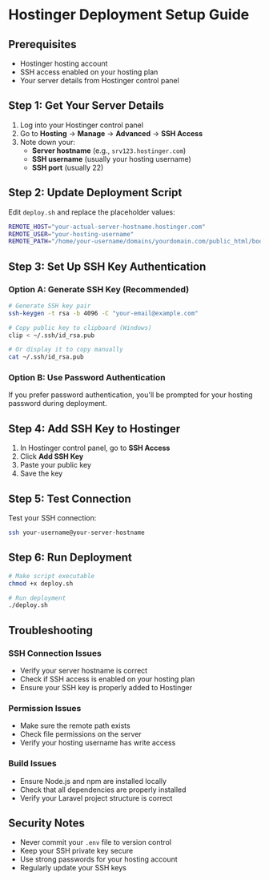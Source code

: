 # Hostinger Deployment Setup Guide

## Prerequisites

-   Hostinger hosting account
-   SSH access enabled on your hosting plan
-   Your server details from Hostinger control panel

## Step 1: Get Your Server Details

1. Log into your Hostinger control panel
2. Go to **Hosting** → **Manage** → **Advanced** → **SSH Access**
3. Note down your:
    - **Server hostname** (e.g., `srv123.hostinger.com`)
    - **SSH username** (usually your hosting username)
    - **SSH port** (usually 22)

## Step 2: Update Deployment Script

Edit `deploy.sh` and replace the placeholder values:

```bash
REMOTE_HOST="your-actual-server-hostname.hostinger.com"
REMOTE_USER="your-hosting-username"
REMOTE_PATH="/home/your-username/domains/yourdomain.com/public_html/booking"
```

## Step 3: Set Up SSH Key Authentication

### Option A: Generate SSH Key (Recommended)

```bash
# Generate SSH key pair
ssh-keygen -t rsa -b 4096 -C "your-email@example.com"

# Copy public key to clipboard (Windows)
clip < ~/.ssh/id_rsa.pub

# Or display it to copy manually
cat ~/.ssh/id_rsa.pub
```

### Option B: Use Password Authentication

If you prefer password authentication, you'll be prompted for your hosting password during deployment.

## Step 4: Add SSH Key to Hostinger

1. In Hostinger control panel, go to **SSH Access**
2. Click **Add SSH Key**
3. Paste your public key
4. Save the key

## Step 5: Test Connection

Test your SSH connection:

```bash
ssh your-username@your-server-hostname
```

## Step 6: Run Deployment

```bash
# Make script executable
chmod +x deploy.sh

# Run deployment
./deploy.sh
```

## Troubleshooting

### SSH Connection Issues

-   Verify your server hostname is correct
-   Check if SSH access is enabled on your hosting plan
-   Ensure your SSH key is properly added to Hostinger

### Permission Issues

-   Make sure the remote path exists
-   Check file permissions on the server
-   Verify your hosting username has write access

### Build Issues

-   Ensure Node.js and npm are installed locally
-   Check that all dependencies are properly installed
-   Verify your Laravel project structure is correct

## Security Notes

-   Never commit your `.env` file to version control
-   Keep your SSH private key secure
-   Use strong passwords for your hosting account
-   Regularly update your SSH keys
